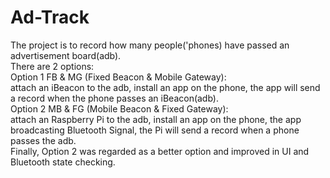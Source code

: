 # Ad-Track
The project is to record how many people('phones) have passed an advertisement board(adb).  
There are 2 options:  
Option 1 FB & MG (Fixed Beacon & Mobile Gateway):    
attach an iBeacon to the adb, install an app on the phone, the app will send a record when the phone passes an iBeacon(adb).     
Option 2 MB & FG (Mobile Beacon &  Fixed Gateway):   
attach an Raspberry Pi to the adb, install an app on the phone, the app broadcasting Bluetooth Signal, the Pi will send a record when a phone passes the adb.    
Finally, Option 2 was regarded as a better option and improved in UI and Bluetooth state checking.
